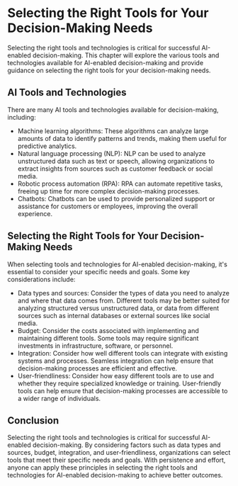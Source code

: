 Selecting the Right Tools for Your Decision-Making Needs
==========================================================================================================================

Selecting the right tools and technologies is critical for successful AI-enabled decision-making. This chapter will explore the various tools and technologies available for AI-enabled decision-making and provide guidance on selecting the right tools for your decision-making needs.

AI Tools and Technologies
-------------------------

There are many AI tools and technologies available for decision-making, including:

* Machine learning algorithms: These algorithms can analyze large amounts of data to identify patterns and trends, making them useful for predictive analytics.
* Natural language processing (NLP): NLP can be used to analyze unstructured data such as text or speech, allowing organizations to extract insights from sources such as customer feedback or social media.
* Robotic process automation (RPA): RPA can automate repetitive tasks, freeing up time for more complex decision-making processes.
* Chatbots: Chatbots can be used to provide personalized support or assistance for customers or employees, improving the overall experience.

Selecting the Right Tools for Your Decision-Making Needs
--------------------------------------------------------

When selecting tools and technologies for AI-enabled decision-making, it's essential to consider your specific needs and goals. Some key considerations include:

* Data types and sources: Consider the types of data you need to analyze and where that data comes from. Different tools may be better suited for analyzing structured versus unstructured data, or data from different sources such as internal databases or external sources like social media.
* Budget: Consider the costs associated with implementing and maintaining different tools. Some tools may require significant investments in infrastructure, software, or personnel.
* Integration: Consider how well different tools can integrate with existing systems and processes. Seamless integration can help ensure that decision-making processes are efficient and effective.
* User-friendliness: Consider how easy different tools are to use and whether they require specialized knowledge or training. User-friendly tools can help ensure that decision-making processes are accessible to a wider range of individuals.

Conclusion
----------

Selecting the right tools and technologies is critical for successful AI-enabled decision-making. By considering factors such as data types and sources, budget, integration, and user-friendliness, organizations can select tools that meet their specific needs and goals. With persistence and effort, anyone can apply these principles in selecting the right tools and technologies for AI-enabled decision-making to achieve better outcomes.
